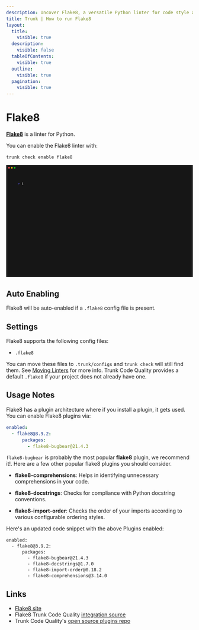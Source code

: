 ```yaml
---
description: Uncover Flake8, a versatile Python linter for code style and error checking. Flake 8 checks against PEP 8 and more, with plugin support for broader analysis.
title: Trunk | How to run Flake8
layout:
  title:
    visible: true
  description:
    visible: false
  tableOfContents:
    visible: true
  outline:
    visible: true
  pagination:
    visible: true
---
```


# Flake8

[**Flake8**](https://flake8.pycqa.org/en/latest/) is a linter for Python.

You can enable the Flake8 linter with:

```shell
trunk check enable flake8
```
![flake8 example output](/.gitbook/assets/flake8.gif)
## Auto Enabling

Flake8 will be auto-enabled if a `.flake8` config file is present.

## Settings

Flake8 supports the following config files:
* `.flake8`

You can move these files to `.trunk/configs` and `trunk check` will still find them. See [Moving Linters](../configure-linters.md#moving-linters) for more info.
Trunk Code Quality provides a default `.flake8` if your project does not already have one.

## Usage Notes



Flake8 has a plugin architecture where if you install a plugin, it gets used. You can enable Flake8 plugins via:

```yaml
enabled:
  - flake8@3.9.2:
      packages:
        - flake8-bugbear@21.4.3
```
`flake8-bugbear` is probably the most popular **flake8** plugin, we recommend it!. Here are a few other popular flake8 plugins you should consider.

* **flake8-comprehensions**: Helps in identifying unnecessary comprehensions in your code.

* **flake8-docstrings**: Checks for compliance with Python docstring conventions.

* **flake8-import-order**: Checks the order of your imports according to various configurable ordering styles.

Here's an updated code snippet with the above Plugins enabled:

```undefined
enabled:
  - flake8@3.9.2:
      packages:
        - flake8-bugbear@21.4.3
        - flake8-docstrings@1.7.0
        - flake8-import-order@0.18.2
        - flake8-comprehensions@3.14.0
```




## Links

- [Flake8 site](https://flake8.pycqa.org/en/latest/)
- Flake8 Trunk Code Quality [integration source](https://github.com/trunk-io/plugins/tree/main/linters/flake8)
- Trunk Code Quality's [open source plugins repo](https://github.com/trunk-io/plugins/tree/main)
